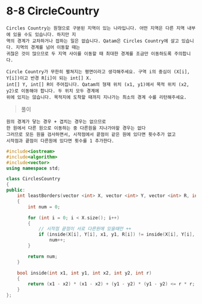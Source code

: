 # 8-8 CircleCountry

    Circles Country는 원형으로 구분된 지역이 있는 나라입니다. 어떤 지역은 다른 지역 내부에 있을 수도 있습니다. 하지만 지
	역의 경계가 교차하거나 접하는 일은 없습니다. Qatam은 Circles Country에 살고 있습니다. 지역의 경계를 넘어 이동할 때는
	귀찮은 것이 많으므로 두 지역 사이를 이동할 때 최대한 경계를 조금만 이동하도록 주의합니다.

	Circle Country가 무한히 펼쳐지는 평면이라고 생각해주세요. 구역 i의 중심이 (X[i], Y[i])이고 반경 R[i]이 되는 int[] X.
	int[] Y, int[] R이 주어집니다. Qatam의 형재 위치 (x1, y1)에서 목적 위치 (x2, y2)로 이동해야 합니다. 두 위치 모두 경계에
	위에 있지는 않습니다. 목적지에 도착할 때까지 지나가는 최소의 경계 수를 리턴해주세요.

> 풀이
    
	원의 경계가 닿는 경우 + 겹치는 경우는 없으므로
	한 원에서 다른 원으로 이동하는 중 다른원을 지나가야할 경우는 없다
	그러므로 모든 원을 검사하면서, 시작점에서 끝점이 같은 원에 있다면 횟수추가 없고 
	시작점과 끝점이 다른원에 있다면 횟수를 1 추가한다.


```cpp
#include<iostream>
#include<algorithm>
#include<vector>
using namespace std;

class CirclesCountry
{
public:
	int leastBorders(vector <int> X, vector <int> Y, vector <int> R, int x1, int y1, int x2, int y2)
	{
		int num = 0;

		for (int i = 0; i < X.size(); i++)
		{
			// 시작점 끝점이 서로 다른원에 있을때만 ++
			if (inside(X[i], Y[i], x1, y1, R[i]) != inside(X[i], Y[i], x2, y2, R[i]))
				num++;
		}

		return num;
	}

	bool inside(int x1, int y1, int x2, int y2, int r)
	{
		return (x1 - x2) * (x1 - x2) + (y1 - y2) * (y1 - y2) <= r * r;
	}
};
```

